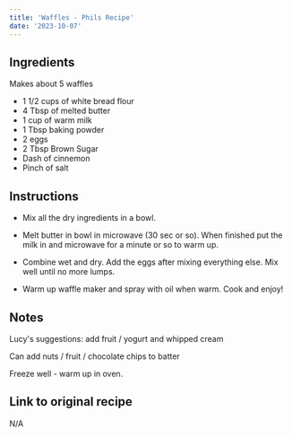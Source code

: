 ```yaml
---
title: 'Waffles - Phils Recipe'
date: '2023-10-07'
---
```


## Ingredients 

Makes about 5 waffles

- 1 1/2 cups of white bread flour
- 4 Tbsp of melted butter
- 1 cup of warm milk
- 1 Tbsp baking powder
- 2 eggs
- 2 Tbsp Brown Sugar 
- Dash of cinnemon
- Pinch of salt

## Instructions

-  Mix all the dry ingredients in a bowl. 

-  Melt butter in bowl in microwave (30 sec or so). When finished put the milk in and microwave for a minute or so to warm up.
    
-  Combine wet and dry. Add the eggs after mixing everything else. Mix well until no more lumps.

- Warm up waffle maker and spray with oil when warm. Cook and enjoy!

## Notes

Lucy's suggestions: add fruit / yogurt and whipped cream

Can add nuts / fruit / chocolate chips to batter

Freeze well - warm up in oven. 

## Link to original recipe
N/A
